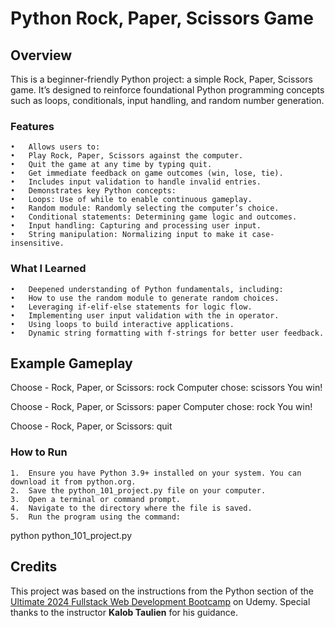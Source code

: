 # Python Rock, Paper, Scissors Game

## Overview

This is a beginner-friendly Python project: a simple Rock, Paper, Scissors game. It’s designed to reinforce foundational Python programming concepts such as loops, conditionals, input handling, and random number generation.

### Features

	•	Allows users to:
	•	Play Rock, Paper, Scissors against the computer.
	•	Quit the game at any time by typing quit.
	•	Get immediate feedback on game outcomes (win, lose, tie).
	•	Includes input validation to handle invalid entries.
	•	Demonstrates key Python concepts:
	•	Loops: Use of while to enable continuous gameplay.
	•	Random module: Randomly selecting the computer’s choice.
	•	Conditional statements: Determining game logic and outcomes.
	•	Input handling: Capturing and processing user input.
	•	String manipulation: Normalizing input to make it case-insensitive.

### What I Learned

	•	Deepened understanding of Python fundamentals, including:
	•	How to use the random module to generate random choices.
	•	Leveraging if-elif-else statements for logic flow.
	•	Implementing user input validation with the in operator.
	•	Using loops to build interactive applications.
	•	Dynamic string formatting with f-strings for better user feedback.

## Example Gameplay

Choose - Rock, Paper, or Scissors: rock
Computer chose: scissors
You win!

Choose - Rock, Paper, or Scissors: paper
Computer chose: rock
You win!

Choose - Rock, Paper, or Scissors: quit

### How to Run

	1.	Ensure you have Python 3.9+ installed on your system. You can download it from python.org.
	2.	Save the python_101_project.py file on your computer.
	3.	Open a terminal or command prompt.
	4.	Navigate to the directory where the file is saved.
	5.	Run the program using the command:

python python_101_project.py

## Credits

This project was based on the instructions from the Python section of the [Ultimate 2024 Fullstack Web Development Bootcamp](https://www.udemy.com/course/the-ultimate-fullstack-web-development-bootcamp/) on Udemy. Special thanks to the instructor **Kalob Taulien** for his guidance.
